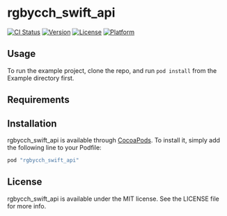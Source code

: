 # rgbycch_swift_api

[![CI Status](http://img.shields.io/travis/seanoshea/rgbycch_swift_api.svg?style=flat)](https://travis-ci.org/seanoshea/rgbycch_swift_api)
[![Version](https://img.shields.io/cocoapods/v/rgbycch_swift_api.svg?style=flat)](http://cocoapods.org/pods/rgbycch_swift_api)
[![License](https://img.shields.io/cocoapods/l/rgbycch_swift_api.svg?style=flat)](http://cocoapods.org/pods/rgbycch_swift_api)
[![Platform](https://img.shields.io/cocoapods/p/rgbycch_swift_api.svg?style=flat)](http://cocoapods.org/pods/rgbycch_swift_api)

## Usage

To run the example project, clone the repo, and run `pod install` from the Example directory first.

## Requirements

## Installation

rgbycch_swift_api is available through [CocoaPods](http://cocoapods.org). To install
it, simply add the following line to your Podfile:

```ruby
pod "rgbycch_swift_api"
```

## License

rgbycch_swift_api is available under the MIT license. See the LICENSE file for more info.
